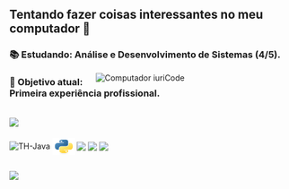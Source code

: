## Tentando fazer coisas interessantes no meu computador :robot:
<h3>
  📚 Estudando:<strong> Análise e Desenvolvimento de Sistemas (4/5).</strong>
</h3>
<img src="https://cdn.discordapp.com/attachments/818280699575402506/1115425668113641542/computacao-em-nuvem.png" min-width="400px" max-width="4000px" width="350px" align="right" alt="Computador iuriCode">

<h3>
  🎯 Objetivo atual: <strong>Primeira experiência profissional.</strong>
</h3><br>


<div align="left">
  <img height = "180em" src = "https://github-readme-streak-stats.herokuapp.com?user=MarcosRos4&theme=tokyonight">

</div>

<div  style="display: inline_block"><br>
   
    
  
 <img align="center" alt="TH-Java" height="30" width="40" src="https://cdn.jsdelivr.net/gh/devicons/devicon/icons/java/java-original.svg">
 <img align="center" alt="TH-Python" height="30" width="40" src="https://raw.githubusercontent.com/devicons/devicon/master/icons/python/python-original.svg">
 <img align="center" height="30" width"=40" src="https://cdn.jsdelivr.net/gh/devicons/devicon/icons/vscode/vscode-original.svg" />
 <img align="center" height="30" width"=40" src="https://cdn.discordapp.com/attachments/818280699575402506/1115422931384795186/githubinvertido.png" />
 <img align="center" height="30" width"=40" src="https://cdn.jsdelivr.net/gh/devicons/devicon/icons/git/git-original.svg" />
 
<div/>

  ##


<a href = "mailto:marcosviniciuscrosa@gmail.com"><img src="https://img.shields.io/badge/-Gmail-%23333?style=for-the-badge&logo=gmail&logoColor=white" target="_blank"></a>

